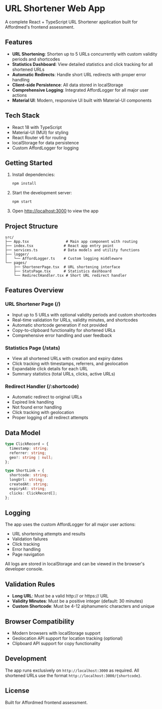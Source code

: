# URL Shortener Web App

A complete React + TypeScript URL Shortener application built for Affordmed's frontend assessment.

## Features

- **URL Shortening**: Shorten up to 5 URLs concurrently with custom validity periods and shortcodes
- **Statistics Dashboard**: View detailed statistics and click tracking for all shortened URLs
- **Automatic Redirects**: Handle short URL redirects with proper error handling
- **Client-side Persistence**: All data stored in localStorage
- **Comprehensive Logging**: Integrated AffordLogger for all major user actions
- **Material UI**: Modern, responsive UI built with Material-UI components

## Tech Stack

- React 18 with TypeScript
- Material-UI (MUI) for styling
- React Router v6 for routing
- localStorage for data persistence
- Custom AffordLogger for logging

## Getting Started

1. Install dependencies:
   ```bash
   npm install
   ```

2. Start the development server:
   ```bash
   npm start
   ```

3. Open [http://localhost:3000](http://localhost:3000) to view the app

## Project Structure

```
src/
├── App.tsx                 # Main app component with routing
├── index.tsx              # React app entry point
├── services.ts            # Data models and utility functions
├── logger/
│   └── AffordLogger.ts    # Custom logging middleware
└── pages/
    ├── ShortenerPage.tsx  # URL shortening interface
    ├── StatsPage.tsx      # Statistics dashboard
    └── RedirectHandler.tsx # Short URL redirect handler
```

## Features Overview

### URL Shortener Page (/)
- Input up to 5 URLs with optional validity periods and custom shortcodes
- Real-time validation for URLs, validity minutes, and shortcodes
- Automatic shortcode generation if not provided
- Copy-to-clipboard functionality for shortened URLs
- Comprehensive error handling and user feedback

### Statistics Page (/stats)
- View all shortened URLs with creation and expiry dates
- Click tracking with timestamps, referrers, and geolocation
- Expandable click details for each URL
- Summary statistics (total URLs, clicks, active URLs)

### Redirect Handler (/:shortcode)
- Automatic redirect to original URLs
- Expired link handling
- Not found error handling
- Click tracking with geolocation
- Proper logging of all redirect attempts

## Data Model

```typescript
type ClickRecord = {
  timestamp: string;
  referrer: string;
  geo?: string | null;
};

type ShortLink = {
  shortcode: string;
  longUrl: string;
  createdAt: string;
  expiryAt: string;
  clicks: ClickRecord[];
};
```

## Logging

The app uses the custom AffordLogger for all major user actions:
- URL shortening attempts and results
- Validation failures
- Click tracking
- Error handling
- Page navigation

All logs are stored in localStorage and can be viewed in the browser's developer console.

## Validation Rules

- **Long URL**: Must be a valid http:// or https:// URL
- **Validity Minutes**: Must be a positive integer (default: 30 minutes)
- **Custom Shortcode**: Must be 4-12 alphanumeric characters and unique

## Browser Compatibility

- Modern browsers with localStorage support
- Geolocation API support for location tracking (optional)
- Clipboard API support for copy functionality

## Development

The app runs exclusively on `http://localhost:3000` as required. All shortened URLs use the format `http://localhost:3000/{shortcode}`.

## License

Built for Affordmed frontend assessment.

